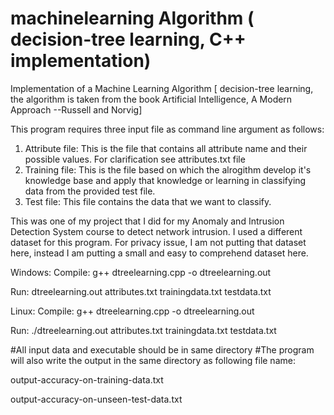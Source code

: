 # machinelearning Algorithm ( decision-tree learning, C++ implementation)
Implementation of a Machine Learning Algorithm [ decision-tree learning, the  algorithm is taken from the book Artificial Intelligence, A Modern Approach --Russell and Norvig]

This program requires three input file as command line argument as follows:
1. Attribute file: This is the file that contains all attribute name and their possible values. For clarification see attributes.txt file
2. Training file: This is the file based on which the alrogithm develop it's knowledge base and apply that knowledge or learning in classifying data from the provided test file.
3. Test file: This file contains the data that we want to classify.

This was one of my project that I did for my Anomaly and Intrusion Detection System course to detect network intrusion. I used a different dataset for 
this program. For privacy issue, I am not putting that dataset here, instead I am putting a small and easy to comprehend dataset here. 


Windows: 
Compile: g++ dtreelearning.cpp -o dtreelearning.out

Run: dtreelearning.out attributes.txt trainingdata.txt testdata.txt


Linux:
Compile: g++ dtreelearning.cpp -o dtreelearning.out

Run: ./dtreelearning.out attributes.txt trainingdata.txt testdata.txt


#All input data and executable should be in same directory
#The program will also write the output in the same directory as following file name:

output-accuracy-on-training-data.txt

output-accuracy-on-unseen-test-data.txt
